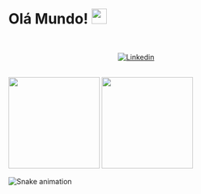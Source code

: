 # Olá Mundo! <img src="https://raw.githubusercontent.com/MartinHeinz/MartinHeinz/master/wave.gif" width="30px">
<br>

<p>
  <p align="center">
    <a href="https://www.linkedin.com/in/guilherme-de-camargo-ciano-81562419a/" target="_blank">
      <img src="https://img.shields.io/badge/linkedin-%230077B5.svg?&style=for-the-badge&logo=linkedin&logoColor=white" alt="Linkedin">
    </a>
  </p>

</p>

<br>

<div>
  <img height="180em" src="https://github-readme-stats.vercel.app/api?username=guilherme-ciano&theme=radical" />
  <img height="180em" src="https://github-readme-stats.vercel.app/api/top-langs/?username=guilherme-ciano&layout=compact&theme=radical" />  
</div>

<div> 
 
 ![Snake animation](https://github.com/LuzianeFreitas/LuzianeFreitas/blob/output/github-contribution-grid-snake.svg)
 
</div>
